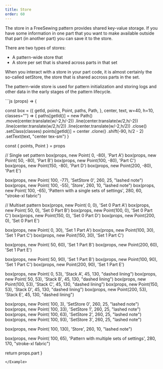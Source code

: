 ```yaml
---
title: Store
order: 60
---
```


The store in a FreeSewing pattern provides shared key-value storage.
If you have some information in one part that you want to make available
outside that part (in another part) you can save it to the store.

There are two types of stores:

- A pattern-wide store that
- A store per set that is shared across parts in that set

When you interact with a store in your part code, it is almost certainly the
so-called setStore, the store that is shared accross parts in the set.

The pattern-wide store is used for pattern initialization and storing logs and
other data in the early stages of the pattern lifecycle.


<Example caption="An overview of different stores within a pattern">
```js
(props) => {
 
  const box = ({ 
    getId, 
    points, 
    Point, 
    paths, 
    Path, 
  }, center, text, w=40, h=10, classes="") => {
    paths[getId()] = new Path()
      .move(center.translate(w/-2,h/-2))
      .line(center.translate(w/2,h/-2))
      .line(center.translate(w/2,h/2))
      .line(center.translate(w/-2,h/2))
      .close()
      .setClass(classes)
    points[getId()] = center
      .clone()
      .shift(-90, h/2 - 2)
      .setText(text, "center tex-sm")
  }

  const { points, Point } = props

  // Single set pattern
  box(props, new Point(  0, -80), 'Part A')
  box(props, new Point( 50, -80), 'Part B')
  box(props, new Point(100, -80), 'Part C')
  box(props, new Point(150, -80), 'Part D')
  box(props, new Point(200, -80), 'Part E')

  box(props, new Point(  100,  -77), 'SetStore 0', 260, 25, "lashed note")
  box(props, new Point(  100, -55), 'Store', 260, 10, "lashed note")
  box(props, new Point(  100, -65), 'Pattern with a single sets of settings', 280, 60, "stroke-xl fabric")

  // Multiset pattern
  box(props, new Point(  0, 0), 'Set 0 Part A')
  box(props, new Point( 50, 0), 'Set 0 Part B')
  box(props, new Point(100, 0), 'Set 0 Part C')
  box(props, new Point(150, 0), 'Set 0 Part D')
  box(props, new Point(200, 0), 'Set 0 Part E')

  box(props, new Point(  0, 30), 'Set 1 Part A')
  box(props, new Point(100, 30), 'Set 1 Part C')
  box(props, new Point(150, 30), 'Set 1 Part C')

  box(props, new Point( 50, 60), 'Set 1 Part B')
  box(props, new Point(200, 60), 'Set 1 Part E')

  box(props, new Point( 50, 90), 'Set 1 Part B')
  box(props, new Point(100, 90), 'Set 1 Part C')
  box(props, new Point(200, 90), 'Set 1 Part E')

  box(props, new Point(  0, 53), 'Stack A', 45, 130, "dashed lining")
  box(props, new Point( 50, 53), 'Stack B', 45, 130, "dashed lining")
  box(props, new Point(100, 53), 'Stack C', 45, 130, "dashed lining")
  box(props, new Point(150, 53), 'Stack D', 45, 130, "dashed lining")
  box(props, new Point(200, 53), 'Stack E', 45, 130, "dashed lining")

  box(props, new Point(  100,  3), 'SetStore 0', 260, 25, "lashed note")
  box(props, new Point(  100, 33), 'SetStore 1', 260, 25, "lashed note")
  box(props, new Point(  100, 63), 'SetStore 2', 260, 25, "lashed note")
  box(props, new Point(  100, 93), 'SetStore 3', 260, 25, "lashed note")

  box(props, new Point(  100, 130), 'Store', 260, 10, "lashed note")

  box(props, new Point(  100, 65), 'Pattern with multiple sets of settings', 280, 170, "stroke-xl fabric")

  return props.part
}
```
</Example>



